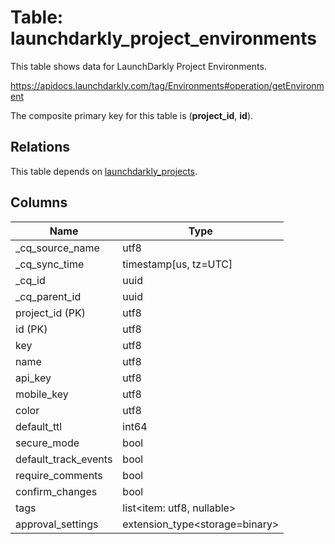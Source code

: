 # Table: launchdarkly_project_environments

This table shows data for LaunchDarkly Project Environments.

https://apidocs.launchdarkly.com/tag/Environments#operation/getEnvironment

The composite primary key for this table is (**project_id**, **id**).

## Relations

This table depends on [launchdarkly_projects](launchdarkly_projects).

## Columns

| Name          | Type          |
| ------------- | ------------- |
|_cq_source_name|utf8|
|_cq_sync_time|timestamp[us, tz=UTC]|
|_cq_id|uuid|
|_cq_parent_id|uuid|
|project_id (PK)|utf8|
|id (PK)|utf8|
|key|utf8|
|name|utf8|
|api_key|utf8|
|mobile_key|utf8|
|color|utf8|
|default_ttl|int64|
|secure_mode|bool|
|default_track_events|bool|
|require_comments|bool|
|confirm_changes|bool|
|tags|list<item: utf8, nullable>|
|approval_settings|extension_type<storage=binary>|